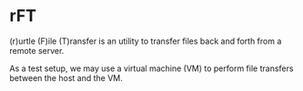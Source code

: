 # rFT
(r)urtle (F)ile (T)ransfer is an utility to transfer files back and forth from a remote server.

As a test setup, we may use a virtual machine (VM) to perform file transfers between the host and the VM.
